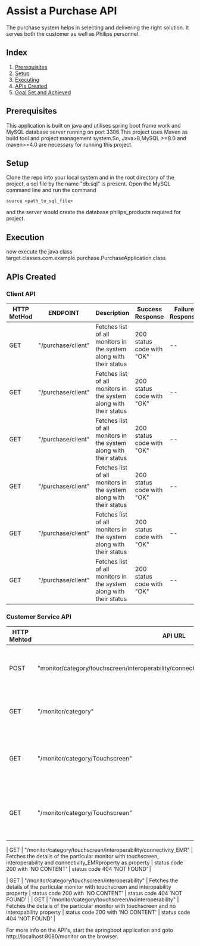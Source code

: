 # Assist a Purchase API


The purchase system helps in selecting and delivering the right solution.
It serves both the customer as well as Philips personnel.

## Index
1. [Prerequisites](#Prerequisites)
2. [Setup](#Setup)
3. [Executing](#Executing)
4. [APIs Created](#ApiCreated)
5. [Goal Set and Achieved](#Goalset)

## Prerequisites
This application is built on java and utilises spring boot frame work and MySQL database server running on port 3306.This project uses Maven as build tool and project management system.So, Java>8,MySQL >=8.0 and maven>=4.0 are necessary for running this project.

## Setup
Clone the repo into your local system and in the root directory of the project, a sql file by the name "db.sql" is present. 
Open the MySQL command line and run the command  

```   
source <path_to_sql_file>
```  
  and the server would create the database philips_products required for project.


## Execution
now execute the java class target.classes.com.example.purchase.PurchaseApplication.class 

## APIs Created



### Client API
| HTTP MetHod | ENDPOINT       |Description                                                                | Success Response | Failure Response  |                                
|-------------|----------------|----------------------------------------------------------------------------|--------------------------------------------------|-------------------|
| GET        | "/purchase/client" |  Fetches list of all monitors in the system along with their status | 200 status code with "OK"    | -- |
| GET        | "/purchase/client" |Fetches list of all monitors in the system along with their status | 200 status code with "OK"    | -- |
| GET        | "/purchase/client" |Fetches list of all monitors in the system along with their status | 200 status code with "OK"    | -- |
| GET        | "/purchase/client" |Fetches list of all monitors in the system along with their status | 200 status code with "OK"    | -- |
| GET        | "/purchase/client" |Fetches list of all monitors in the system along with their status | 200 status code with "OK"    | -- |
| GET        | "/purchase/client" |Fetches list of all monitors in the system along with their status | 200 status code with "OK"    | -- |




### Customer Service API

| HTTP Mehtod | API URL        | Description                                                                | Success Response                                 | Failure Response  |
|-------------|----------------|----------------------------------------------------------------------------|--------------------------------------------------|-------------------|
| POST        | "monitor/category/touchscreen/interoperability/connectivity_EMR/selectFinalProduct{monitorID}"      | This adds a new request for the selected product to the system | 201 status code 'CREATED'  | 400 status code 'BAD REQUEST' |
| GET         | "/monitor/category"      |Display list of category of monitors in the system              | 200 status code 'OK'                   | --                |
| GET         | "/monitor/category/Touchscreen" | Fetches the details of the particular monitor with touchscreen property                                   | status code 200 with 'NO CONTENT'  | status code 404 'NOT FOUND'    |
| GET         | "/monitor/category/Touchscreen" | Fetches the details of the particular monitor with touchscreen property                                   | status code 200 with 'NO CONTENT'  | status code 404 'NOT FOUND'    |

| GET         | "/monitor/category/touchscreen/interoperability/connectivity_EMR" | Fetches the details of the particular monitor with touchscreen, interoperability and connectivity_EMRproperty  as property                                 | status code 200 with 'NO CONTENT'  | status code 404 'NOT FOUND'    |

| GET         | "/monitor/category/touchscreen/interoperability" | Fetches the details of the particular monitor with touchscreen and interopability property                                   | status code 200 with 'NO CONTENT'  | status code 404 'NOT FOUND'    |
| GET         | "/monitor/category/touchscreen/nointeroperability" | Fetches the details of the particular monitor with touchscreen and  no interopability property                                   | status code 200 with 'NO CONTENT'  | status code 404 'NOT FOUND'    |


For more info on the API's, start the springboot application and goto 
http://localhost:8080/monitor on the browser.
